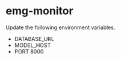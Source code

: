 # emg-monitor

Update the following environment variables.

- DATABASE_URL
- MODEL_HOST
- PORT 8000



